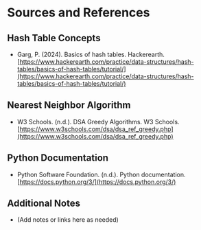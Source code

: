 # Sources and References

## Hash Table Concepts
- Garg, P. (2024). Basics of hash tables. Hackerearth. [https://www.hackerearth.com/practice/data-structures/hash-tables/basics-of-hash-tables/tutorial/](https://www.hackerearth.com/practice/data-structures/hash-tables/basics-of-hash-tables/tutorial/)

## Nearest Neighbor Algorithm
- W3 Schools. (n.d.). DSA Greedy Algorithms. W3 Schools. [https://www.w3schools.com/dsa/dsa_ref_greedy.php](https://www.w3schools.com/dsa/dsa_ref_greedy.php)

## Python Documentation
- Python Software Foundation. (n.d.). Python documentation. [https://docs.python.org/3/](https://docs.python.org/3/)

## Additional Notes
- (Add notes or links here as needed)